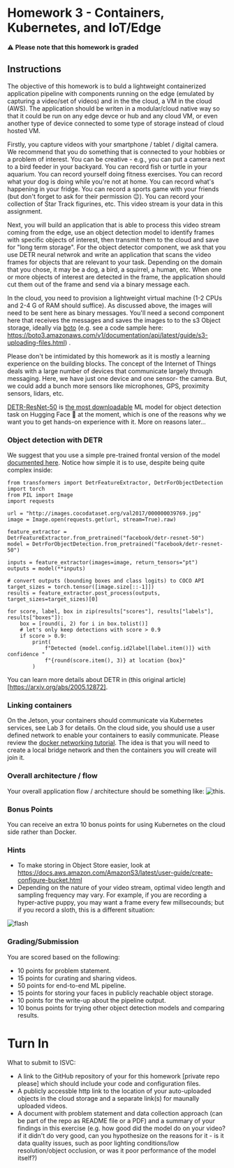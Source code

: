 # Homework 3 - Containers, Kubernetes, and IoT/Edge

 :warning: **Please note that this homework is graded**

## Instructions

The objective of this homework is to buld a lightweight containerized application pipeline with components running on the edge (emulated by capturing a video/set of videos) and in the the cloud, a VM in the cloud (AWS).  The application should be writen in a modular/cloud native way so that it could be run on any edge devce or hub and any cloud VM, or even another type of device connected to some type of storage instead of cloud hosted VM.   

Firstly, you capture videos with your smartphone / tablet / digital camera. We recommend that you do something that is connected to your hobbies or a problem of interest. You can be creative - e.g., you can put a camera next to a bird feeder in your backyard. You can record fish or turtle in your aquarium. You can record yourself doing fitness exercises. You can record what your dog is doing while you're not at home. You can record what's happening in your fridge. You can record a sports game with your friends (but don't forget to ask for their permission 😉). You can record your collection of Star Track figurines, etc. This video stream is your data in this assignment. 

Next, you will build an application that is able to process this video stream coming from the edge, use an object detection model to identify frames with specific objects of interest, then transmit them to the cloud  and save for "long term storage".  For the object detector component, we ask that you use DETR neural netwrok and write an application that scans the video frames for objects that are relevant to your task. Depending on the domain that you chose, it may be a dog, a bird, a squirrel, a human, etc. When one or more objects of interest are detected in the frame, the application should cut them out of the frame and send via a binary message each.   

In the cloud, you need to provision a lightweight virtual machine (1-2 CPUs and 2-4 G of RAM should suffice). As discussed above, the images will need to be sent here as binary messages.  You'll need a second component here that receives the messages and saves the images to to the s3 Object storage, ideally via [boto](https://pypi.org/project/boto) (e.g. see a code sample here: https://boto3.amazonaws.com/v1/documentation/api/latest/guide/s3-uploading-files.html) .

Please don't be intimidated by this homework as it is mostly a learning experience on the building blocks. The concept of the Internet of Things deals with a large number of devices that communicate largely through messaging. Here, we have just one device and one sensor- the camera.  But, we could add a bunch more sensors like microphones, GPS, proximity sensors, lidars, etc.

[DETR-ResNet-50](https://huggingface.co/facebook/detr-resnet-50)  is [the most downloadable](https://huggingface.co/models?pipeline_tag=object-detection&sort=downloads) ML model for object detection task on Hugging Face 🤗 at the moment, which is one of the reasons why we want you to get hands-on experience with it. More on reasons later...

### Object detection with DETR 
We suggest that you use a simple pre-trained frontal version of the model [documented here](https://huggingface.co/docs/transformers/model_doc/detr).  Notice how simple it is to use, despite being quite complex inside:
```
from transformers import DetrFeatureExtractor, DetrForObjectDetection
import torch
from PIL import Image
import requests

url = "http://images.cocodataset.org/val2017/000000039769.jpg"
image = Image.open(requests.get(url, stream=True).raw)

feature_extractor = DetrFeatureExtractor.from_pretrained("facebook/detr-resnet-50")
model = DetrForObjectDetection.from_pretrained("facebook/detr-resnet-50")

inputs = feature_extractor(images=image, return_tensors="pt")
outputs = model(**inputs)

# convert outputs (bounding boxes and class logits) to COCO API
target_sizes = torch.tensor([image.size[::-1]])
results = feature_extractor.post_process(outputs, target_sizes=target_sizes)[0]

for score, label, box in zip(results["scores"], results["labels"], results["boxes"]):
    box = [round(i, 2) for i in box.tolist()]
    # let's only keep detections with score > 0.9
    if score > 0.9:
        print(
            f"Detected {model.config.id2label[label.item()]} with confidence "
            f"{round(score.item(), 3)} at location {box}"
        )
```
You can learn more details about DETR in (this original article)[https://arxiv.org/abs/2005.12872].


### Linking containers
On the Jetson, your containers should communicate via Kubernetes services, see Lab 3 for details.  On the cloud side, you should use a user defined network to enable your containers to easily communicate.  Please review the [docker networking tutorial](https://docs.docker.com/network/network-tutorial-standalone/#use-user-defined-bridge-networks).  The idea is that you will need to create a local bridge network and then the containers you will create will join it.

### Overall architecture / flow
Your overall application flow / architecture should be something like: ![this](hw3.png).

### Bonus Points
You can receive an extra 10 bonus points for using Kubernetes on the cloud side rather than Docker.


### Hints
- To make storing in Object Store easier, look at https://docs.aws.amazon.com/AmazonS3/latest/user-guide/create-configure-bucket.html
- Depending on the nature of your video stream, optimal video length and sampling frequency may vary. For example, if you are recording a hyper-active puppy, you may want a frame every few millsecounds; but if you record a sloth, this is a different situation:

![flash](https://media.tenor.com/lWXg5ivpQUQAAAAC/zootopia-flash.gif)
 

### Grading/Submission
You are scored based on the following:

- 10 points for problem statement.
- 15 points for curating and sharing videos.
- 50 points for end-to-end ML pipeline.
- 15 points for storing your faces in publicly reachable object storage.
- 10 points for the write-up about the pipeline output.
- 10 bonus points for trying other object detection models and comparing results.

# Turn In
What to submit to ISVC:
- A link to the GitHub repository of your for this homework [private repo please] which should include your code and configuration files.   
- A publicly accessble http link to the location of your auto-uploaded objects in the cloud storage and a separate link(s) for maunally uploaded videos. 
- A document with problem statement and data collection approach (can be part of the repo as README file or a PDF) and a summary of your findings in this exercise (e.g. how good did the model do on your video? if it didn't do very good, can you hypothesize on the reasons for it - is it data quality issues, such as poor lighting conditions/low resolution/object occlusion, or was it poor performance of the model itself?)
